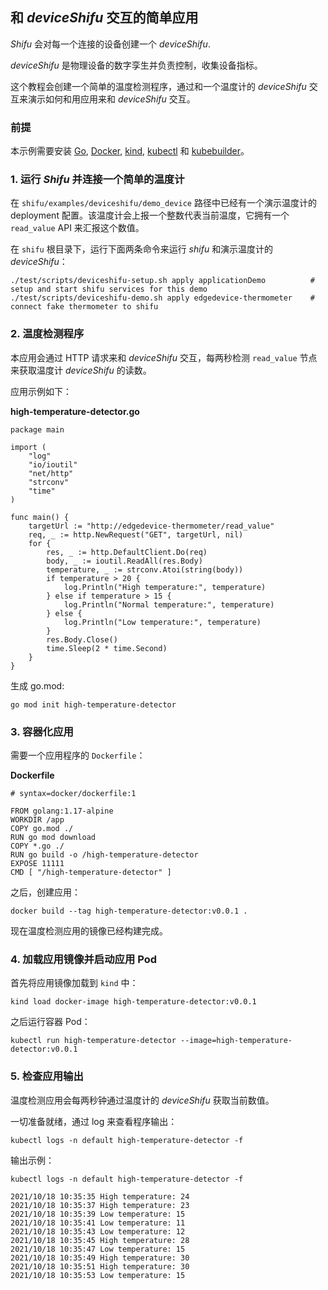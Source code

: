 ## 和 *deviceShifu* 交互的简单应用
*Shifu* 会对每一个连接的设备创建一个 *deviceShifu*.

*deviceShifu* 是物理设备的数字孪生并负责控制，收集设备指标。

这个教程会创建一个简单的温度检测程序，通过和一个温度计的 *deviceShifu* 交互来演示如何和用应用来和 *deviceShifu* 交互。

### 前提
本示例需要安装 [Go](https://golang.org/dl/), [Docker](https://docs.docker.com/get-docker/), [kind](https://kubernetes.io/docs/tasks/tools/), [kubectl](https://kubernetes.io/docs/tasks/tools/) 和 [kubebuilder](https://github.com/kubernetes-sigs/kubebuilder)。

### 1. 运行 *Shifu* 并连接一个简单的温度计
在 `shifu/examples/deviceshifu/demo_device` 路径中已经有一个演示温度计的 deployment 配置。该温度计会上报一个整数代表当前温度，它拥有一个 `read_value` API 来汇报这个数值。

在 `shifu` 根目录下，运行下面两条命令来运行 *shifu* 和演示温度计的 *deviceShifu*：

```
./test/scripts/deviceshifu-setup.sh apply applicationDemo          # setup and start shifu services for this demo
./test/scripts/deviceshifu-demo.sh apply edgedevice-thermometer    # connect fake thermometer to shifu
```
### 2. 温度检测程序
本应用会通过 HTTP 请求来和 *deviceShifu* 交互，每两秒检测 `read_value` 节点来获取温度计 *deviceShifu* 的读数。

应用示例如下：

**high-temperature-detector.go**
```
package main

import (
	"log"
	"io/ioutil"
	"net/http"
	"strconv"
	"time"
)

func main() {
	targetUrl := "http://edgedevice-thermometer/read_value"
	req, _ := http.NewRequest("GET", targetUrl, nil)
	for {
		res, _ := http.DefaultClient.Do(req)
		body, _ := ioutil.ReadAll(res.Body)
		temperature, _ := strconv.Atoi(string(body))
		if temperature > 20 {
			log.Println("High temperature:", temperature)
		} else if temperature > 15 {
			log.Println("Normal temperature:", temperature)
		} else {
			log.Println("Low temperature:", temperature)
		}
		res.Body.Close()
		time.Sleep(2 * time.Second)
	}
}
```

生成 go.mod:
```
go mod init high-temperature-detector
```
### 3. 容器化应用
需要一个应用程序的 `Dockerfile`：

**Dockerfile**
```
# syntax=docker/dockerfile:1

FROM golang:1.17-alpine
WORKDIR /app
COPY go.mod ./
RUN go mod download
COPY *.go ./
RUN go build -o /high-temperature-detector
EXPOSE 11111
CMD [ "/high-temperature-detector" ] 
```

之后，创建应用：

```
docker build --tag high-temperature-detector:v0.0.1 .
```

现在温度检测应用的镜像已经构建完成。

### 4. 加载应用镜像并启动应用 Pod

首先将应用镜像加载到 `kind` 中：
```
kind load docker-image high-temperature-detector:v0.0.1
```

之后运行容器 Pod：
```
kubectl run high-temperature-detector --image=high-temperature-detector:v0.0.1
```

### 5. 检查应用输出

温度检测应用会每两秒钟通过温度计的 *deviceShifu* 获取当前数值。

一切准备就绪，通过 log 来查看程序输出：

```
kubectl logs -n default high-temperature-detector -f
```

输出示例：
```
kubectl logs -n default high-temperature-detector -f

2021/10/18 10:35:35 High temperature: 24
2021/10/18 10:35:37 High temperature: 23
2021/10/18 10:35:39 Low temperature: 15
2021/10/18 10:35:41 Low temperature: 11
2021/10/18 10:35:43 Low temperature: 12
2021/10/18 10:35:45 High temperature: 28
2021/10/18 10:35:47 Low temperature: 15
2021/10/18 10:35:49 High temperature: 30
2021/10/18 10:35:51 High temperature: 30
2021/10/18 10:35:53 Low temperature: 15


